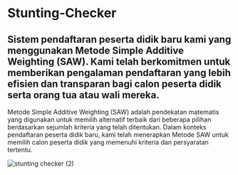 # Stunting-Checker

## Sistem pendaftaran peserta didik baru kami yang menggunakan Metode Simple Additive Weighting (SAW). Kami telah berkomitmen untuk memberikan pengalaman pendaftaran yang lebih efisien dan transparan bagi calon peserta didik serta orang tua atau wali mereka.

Metode Simple Additive Weighting (SAW) adalah pendekatan matematis yang digunakan untuk memilih alternatif terbaik dari beberapa pilihan berdasarkan sejumlah kriteria yang telah ditentukan. Dalam konteks pendaftaran peserta didik baru, kami telah menerapkan Metode SAW untuk memilih calon peserta didik yang memenuhi kriteria dan persyaratan tertentu.

  ![stunting checker (2)](https://github.com/bagusrizkisetiawan/Stunting-Checker/assets/117562577/10c0b5dc-e65e-448b-92e5-b82229702122) 

